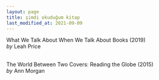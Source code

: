 ```yaml
---
layout: page
title: şimdi okuduğum kitap
last_modified_at: 2021-09-09
---
```


What We Talk About When We Talk About Books (2019)  
<i>by</i> Leah Price  
<br />  

The World Between Two Covers: Reading the Globe (2015)  
<i>by</i> Ann Morgan  
<br />
